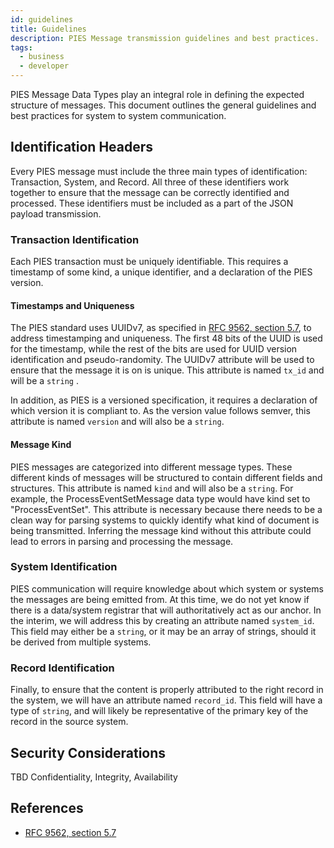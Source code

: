 ```yaml
---
id: guidelines
title: Guidelines
description: PIES Message transmission guidelines and best practices.
tags:
  - business
  - developer
---
```


PIES Message Data Types play an integral role in defining the expected structure of messages. This document outlines
the general guidelines and best practices for system to system communication.

## Identification Headers

Every PIES message must include the three main types of identification: Transaction, System, and Record. All three of
these identifiers work together to ensure that the message can be correctly identified and processed. These identifiers
must be included as a part of the JSON payload transmission.

### Transaction Identification

Each PIES transaction must be uniquely identifiable. This requires a timestamp of some kind, a unique identifier, and a
declaration of the PIES version.

#### Timestamps and Uniqueness

The PIES standard uses UUIDv7, as specified in
[RFC 9562, section 5.7](https://datatracker.ietf.org/doc/html/rfc9562#section-5.7), to address timestamping and
uniqueness. The first 48 bits of the UUID is used for the timestamp, while the rest of the bits are used for UUID
version identification and pseudo-randomity. The UUIDv7 attribute will be used to ensure that the message it is on is
unique. This attribute is named `tx_id` and will be a `string` .

In addition, as PIES is a versioned specification, it requires a declaration of which version it is compliant to. As the
version value follows semver, this attribute is named `version` and will also be a `string`.

#### Message Kind

PIES messages are categorized into different message types. These different kinds of messages will be structured to
contain different fields and structures. This attribute is named `kind` and will also be a `string`. For example, the
ProcessEventSetMessage data type would have kind set to "ProcessEventSet". This attribute is necessary because there
needs to be a clean way for parsing systems to quickly identify what kind of document is being transmitted. Inferring
the message kind without this attribute could lead to errors in parsing and processing the message.

### System Identification

PIES communication will require knowledge about which system or systems the messages are being emitted from. At this
time, we do not yet know if there is a data/system registrar that will authoritatively act as our anchor. In the
interim, we will address this by creating an attribute named `system_id`. This field may either be a `string`, or it
may be an array of strings, should it be derived from multiple systems.

### Record Identification

Finally, to ensure that the content is properly attributed to the right record in the system, we will have an attribute
named `record_id`. This field will have a type of `string`, and will likely be representative of the primary key of the
record in the source system.

## Security Considerations

TBD Confidentiality, Integrity, Availability

## References

- [RFC 9562, section 5.7](https://datatracker.ietf.org/doc/html/rfc9562#section-5.7)
